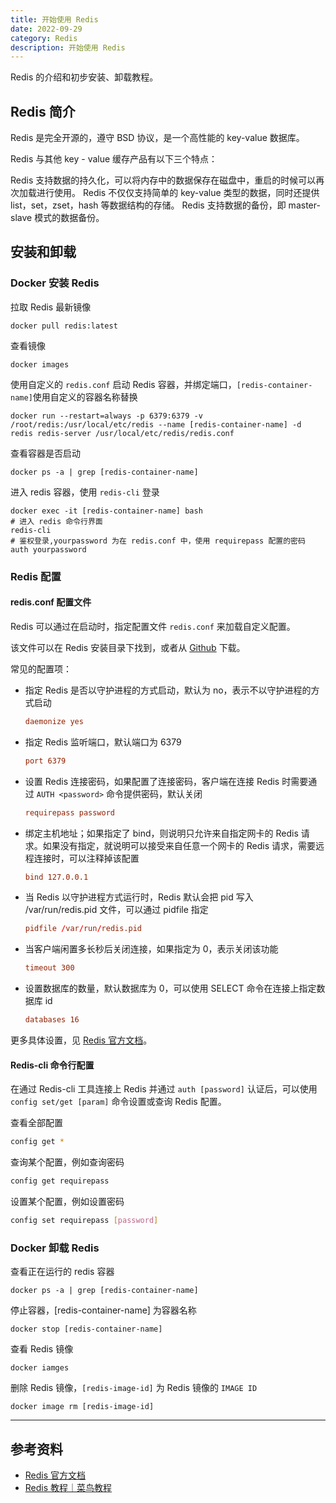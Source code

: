 ```yaml
---
title: 开始使用 Redis
date: 2022-09-29
category: Redis
description: 开始使用 Redis
---
```


Redis 的介绍和初步安装、卸载教程。
<!-- more -->

## Redis 简介

Redis 是完全开源的，遵守 BSD 协议，是一个高性能的 key-value 数据库。

Redis 与其他 key - value 缓存产品有以下三个特点：

Redis 支持数据的持久化，可以将内存中的数据保存在磁盘中，重启的时候可以再次加载进行使用。
Redis 不仅仅支持简单的 key-value 类型的数据，同时还提供 list，set，zset，hash 等数据结构的存储。
Redis 支持数据的备份，即 master-slave 模式的数据备份。

## 安装和卸载

### Docker 安装 Redis

拉取 Redis 最新镜像

```shell
docker pull redis:latest
```

查看镜像

```shell
docker images
```

使用自定义的 `redis.conf` 启动 Redis 容器，并绑定端口，`[redis-container-name]`使用自定义的容器名称替换

```shell
docker run --restart=always -p 6379:6379 -v /root/redis:/usr/local/etc/redis --name [redis-container-name] -d redis redis-server /usr/local/etc/redis/redis.conf
```

查看容器是否启动

```shell
docker ps -a | grep [redis-container-name]
```

进入 redis 容器，使用 `redis-cli` 登录

```shell
docker exec -it [redis-container-name] bash
# 进入 redis 命令行界面
redis-cli
# 鉴权登录,yourpassword 为在 redis.conf 中，使用 requirepass 配置的密码
auth yourpassword
```

### Redis 配置

#### redis.conf 配置文件

Redis 可以通过在启动时，指定配置文件 `redis.conf` 来加载自定义配置。

该文件可以在 Redis 安装目录下找到，或者从 [Github](https://github.com/redis/redis/blob/unstable/redis.conf) 下载。

常见的配置项：

- 指定 Redis 是否以守护进程的方式启动，默认为 no，表示不以守护进程的方式启动

  ```conf
  daemonize yes
  ```

- 指定 Redis 监听端口，默认端口为 6379

  ```conf
  port 6379
  ```

- 设置 Redis 连接密码，如果配置了连接密码，客户端在连接 Redis 时需要通过 `AUTH <password>` 命令提供密码，默认关闭

  ```conf
  requirepass password
  ```
  
- 绑定主机地址；如果指定了 bind，则说明只允许来自指定网卡的 Redis 请求。如果没有指定，就说明可以接受来自任意一个网卡的 Redis 请求，需要远程连接时，可以注释掉该配置

  ```conf
  bind 127.0.0.1
  ```

- 当 Redis 以守护进程方式运行时，Redis 默认会把 pid 写入 /var/run/redis.pid 文件，可以通过 pidfile 指定

  ```conf
  pidfile /var/run/redis.pid
  ```

- 当客户端闲置多长秒后关闭连接，如果指定为 0，表示关闭该功能

  ```conf
  timeout 300
  ```

- 设置数据库的数量，默认数据库为 0，可以使用 SELECT 命令在连接上指定数据库 id

  ```conf
  databases 16
  ```


更多具体设置，见 [Redis 官方文档](https://redis.io/docs/manual/config/)。

#### Redis-cli 命令行配置

在通过 Redis-cli 工具连接上 Redis 并通过 `auth [password]` 认证后，可以使用 `config set/get [param]` 命令设置或查询 Redis 配置。

查看全部配置

```bash
config get *
```

查询某个配置，例如查询密码

```bash
config get requirepass
```

设置某个配置，例如设置密码

```bash
config set requirepass [password]
```

### Docker 卸载 Redis

查看正在运行的 redis 容器

```shell
docker ps -a | grep [redis-container-name]
```

停止容器，[redis-container-name] 为容器名称

```shell
docker stop [redis-container-name]
```

查看 Redis 镜像

```shell
docker iamges
```

删除 Redis 镜像，`[redis-image-id]` 为 Redis 镜像的 `IMAGE ID`

```shell
docker image rm [redis-image-id]
```

---

## 参考资料

- [Redis 官方文档](https://redis.io/docs/)
- [Redis 教程｜菜鸟教程](https://www.runoob.com/redis/redis-tutorial.html)
